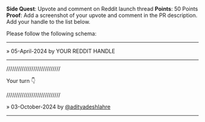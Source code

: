 **Side Quest**: Upvote and comment on Reddit launch thread
**Points**: 50 Points
**Proof**: Add a screenshot of your upvote and comment in the PR description. Add your handle to the list below.

Please follow the following schema:

---

» 05-April-2024 by YOUR REDDIT HANDLE

---

////////////////////////////

Your turn 👇

////////////////////////////

» 03-October-2024 by [@adityadeshlahre](https://www.reddit.com/user/adityadeshlahre/)

---
